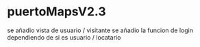 # puertoMapsV2.3
se añadio vista de usuario / visitante
se añadio la funcion de login dependiendo de si es usuario / locatario

